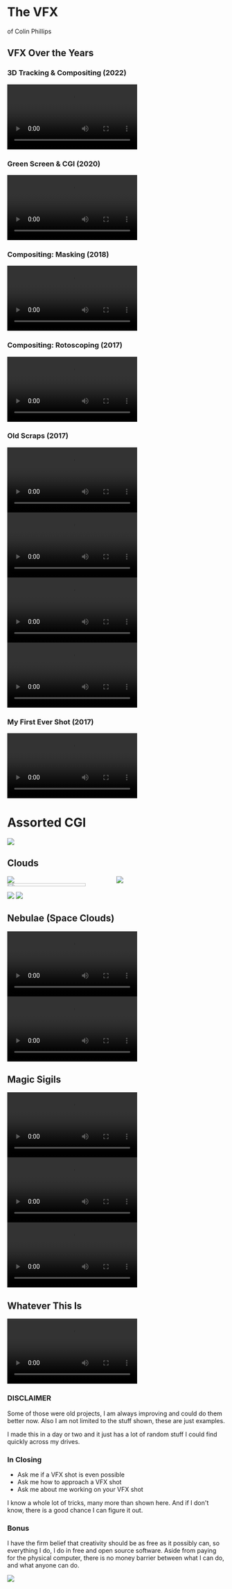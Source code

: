 # The VFX
of Colin Phillips



## VFX Over the Years


### 3D Tracking & Compositing (2022)
<video controls loop=true>
  <source src="media/tv_compare.mp4">
</video>


### Green Screen & CGI (2020)
<video controls loop=true>
  <source src="media/carbon_earth.mp4">
</video>


### Compositing: Masking (2018)
<video controls loop=true>
  <source src="media/tree_portal.mp4">
</video>


### Compositing: Rotoscoping (2017)
<video controls loop=true>
  <source src="media/cabinet.mp4">
</video>


### Old Scraps (2017)
<div class="stretch" style="display:flex; flex-wrap: wrap">
  <div style="flex: 50%">
    <video controls loop=true>
      <source src="media/wall_cube.mp4">
    </video>
  </div>
  <div style="flex: 50%">
    <video controls loop=true>
      <source src="media/forest_cube.mp4">
    </video>
  </div>
  <div style="flex: 50%">
    <video controls loop=true>
      <source src="media/red_fire.mp4">
    </video>
  </div>
  <div style="flex: 50%">
    <video controls loop=true>
      <source src="media/saber_fixed_aspect.mp4">
    </video>
  </div>
</div>


### My First Ever Shot (2017)
<video controls loop=true>
  <source src="media/laser.mp4">
</video>



# Assorted CGI



<img class="stretch" src="media/winding_building.png">



## Clouds


<div class="stretch" style="display:flex; flex-wrap: wrap">
  <div style="flex: 50%">
    <img src="media/small_cloud.png">
  </div>
  <div style="flex: 50%">
    <img src="media/gold_cloud.png">
  </div>
  <div style="flex: 50%">
    <img src="media/golden_fire_clouds.png" style="height:60%">
  </div>
</div>


<img class="stretch" src="media/golden_fire_clouds_breakdown.png">


<img class="stretch" src="media/noface.png">



## Nebulae (Space Clouds)


<video controls loop=true>
  <source src="media/nebula.mp4">
</video>


<video controls loop=true>
  <source src="media/retro_nebula.mp4">
</video>



## Magic Sigils 
<div class="stretch" style="display:flex; flex-wrap: wrap">
  <div style="flex: 50%">
    <video controls loop=true>
      <source src="media/magic_circle.mp4">
    </video>
  </div>
  <div style="flex: 50%">
    <video controls loop=true>
      <source src="media/magic_circle_wall.mp4">
    </video>
  </div>
  <div style="flex: 50%">
    <video controls loop=true>
      <source src="media/amdusias.mp4">
    </video>
  </div>
</div>



## Whatever This Is
<video controls loop=true>
  <source src="media/fire_eye.mp4">
</video>



### DISCLAIMER
Some of those were old projects, I am always improving and could do them better now.
Also I am not limited to the stuff shown, these are just examples.

I made this in a day or two and it just has a lot of random stuff I could find quickly across my drives.



### In Closing
- Ask me if a VFX shot is even possible
- Ask me how to approach a VFX shot
- Ask me about me working on your VFX shot

I know a whole lot of tricks, many more than shown here.
And if I don't know, there is a good chance I can figure it out.


### Bonus
I have the firm belief that creativity should be as free as it possibly can, so everything I do, I do in free and open source software.
Aside from paying for the physical computer, there is no money barrier between what I can do, and what anyone can do.

![](media/foss_progs.png)
